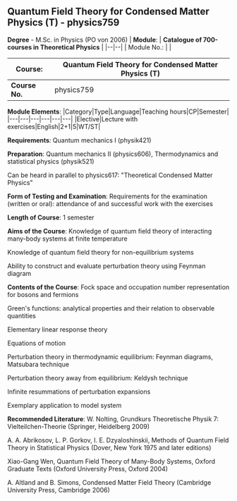 ## Quantum Field Theory for Condensed Matter Physics (T) - physics759

**Degree** - M.Sc. in Physics (PO von 2006)
| **Module**: | **Catalogue of 700-courses in Theoretical Physics** |
|--|--|
| Module No.: |  |

| **Course**: | Quantum Field Theory for Condensed Matter Physics (T) |
|------|------|
| **Course No.** | physics759 |

**Module Elements**:
|Category|Type|Language|Teaching hours|CP|Semester|
|---|---|---|---|---|---|
|Elective|Lecture with exercises|English|2+1|5|WT/ST|

**Requirements**:
Quantum mechanics I (physik421)

**Preparation**:
Quantum mechanics II (physics606), Thermodynamics and statistical physics (physik521)

Can be heard in parallel to physics617: "Theoretical Condensed Matter Physics"

**Form of Testing and Examination**:
Requirements for the examination (written or oral): attendance of and successful work with the exercises

**Length of Course**:
1 semester

**Aims of the Course**:
Knowledge of quantum field theory of interacting many-body systems at finite temperature

Knowledge of quantum field theory for non-equilibrium systems

Ability to construct and evaluate perturbation theory using Feynman diagram

**Contents of the Course**:
Fock space and occupation number representation for bosons and fermions

Green's functions: analytical properties and their relation to observable quantities

Elementary linear response theory

Equations of motion

Perturbation theory in thermodynamic equilibrium: Feynman diagrams, Matsubara technique

Perturbation theory away from equilibrium: Keldysh technique

Infinite resummations of perturbation expansions

Exemplary application to model system

**Recommended Literature**:
W. Nolting, Grundkurs Theoretische Physik 7: Vielteilchen-Theorie (Springer, Heidelberg 2009)

A. A. Abrikosov, L. P. Gorkov, I. E. Dzyaloshinskii, Methods of Quantum Field Theory in Statistical Physics (Dover, New York 1975 and later editions)

Xiao-Gang Wen, Quantum Field Theory of Many-Body Systems, Oxford Graduate Texts (Oxford University Press, Oxford 2004)

A. Altland and B. Simons, Condensed Matter Field Theory (Cambridge University Press, Cambridge 2006)


